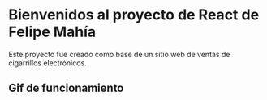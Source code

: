 # Bienvenidos al proyecto de React de Felipe Mahía

Este proyecto fue creado como base de un sitio web de ventas de cigarrillos electrónicos.

## Gif de funcionamiento